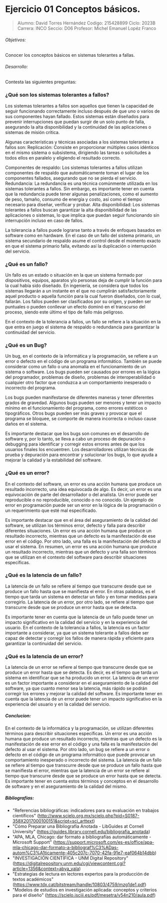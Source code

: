 # Ejercicio 01 Conceptos básicos.
> Alumno: David Torres Hernández
  Codigo: 215428899
  Ciclo: 2023B
  Carrera: INCO
  Seccio: D06
  Profesor: Michel Emanuel Lopéz Franco

###### Objetivos:
Conocer los conceptos básicos en sistemas tolerantes a fallas.

###### Desarrollo:
Contesta las siguientes preguntas:
### ¿Qué son los sistemas tolerantes a fallos?
Los sistemas tolerantes a fallos son aquellos que tienen la capacidad de seguir funcionando correctamente incluso después de que uno o varios de sus componentes hayan fallado.
Estos sistemas están diseñados para prevenir interrupciones que puedan surgir de un solo punto de falla, asegurando la alta disponibilidad y la continuidad de las aplicaciones o sistemas de misión crítica.

Algunas características y técnicas asociadas a los sistemas tolerantes a fallos son:
Replicación: Consiste en proporcionar múltiples casos idénticos en el mismo sistema o subsistema, dirigiendo las tareas o solicitudes a todos ellos en paralelo y eligiendo el resultado correcto.

Componentes de respaldo: Los sistemas tolerantes a fallos utilizan componentes de respaldo que automáticamente toman el lugar de los componentes fallados, asegurando que no se pierda el servicio.
Redundancia: La redundancia es una técnica comúnmente utilizada en los sistemas tolerantes a fallos. Sin embargo, es importante tener en cuenta que la redundancia puede tener algunas penalizaciones, como el aumento de peso, tamaño, consumo de energía y costo, así como el tiempo necesario para diseñar, verificar y probar.
Alta disponibilidad: Los sistemas tolerantes a fallos buscan garantizar la alta disponibilidad de las aplicaciones o sistemas, lo que implica que puedan seguir funcionando sin interrupción incluso en caso de fallos.

La tolerancia a fallos puede lograrse tanto a través de enfoques basados en software como en hardware. En el caso de un fallo del sistema primario, un sistema secundario de respaldo asume el control desde el momento exacto en que el sistema primario falla, evitando así la duplicación o interrupción del servicio.
### ¿Qué es un fallo?
Un fallo es un estado o situación en la que un sistema formado por dispositivos, equipos, aparatos y/o personas deja de cumplir la función para la cual había sido diseñado.
En ingeniería, se considera que todos los sistemas llegarán a un instante en el que no cumplirán satisfactoriamente aquel producto o aquella función para la cual fueron diseñados, con lo cual, fallarán. Los fallos pueden ser clasificados por su origen, y pueden ser puntuales o pueden conllevar un efecto dominó en el transcurso del proceso, siendo este último el tipo de fallo más peligroso.

En el contexto de la tolerancia a fallos, un fallo se refiere a la situación en la que entra en juego el sistema de respaldo o redundancia para garantizar la continuidad del servicio.
### ¿Qué es un Bug?
Un bug, en el contexto de la informática y la programación, se refiere a un error o defecto en el código de un programa informático. También se puede considerar como un fallo o una anomalía en el funcionamiento de un sistema o software. Los bugs pueden ser causados por errores en la lógica del programador, problemas de diseño, problemas de interoperabilidad o cualquier otro factor que conduzca a un comportamiento inesperado o incorrecto del programa.

Los bugs pueden manifestarse de diferentes maneras y tener diferentes grados de gravedad. Algunos bugs pueden ser menores y tener un impacto mínimo en el funcionamiento del programa, como errores estéticos o tipográficos. Otros bugs pueden ser más graves y provocar que el programa se bloquee, se comporte de manera incorrecta o incluso cause daños en el sistema.

Es importante destacar que los bugs son comunes en el desarrollo de software y, por lo tanto, se lleva a cabo un proceso de depuración o debugging para identificar y corregir estos errores antes de que los usuarios finales los encuentren. Los desarrolladores utilizan técnicas de prueba y depuración para encontrar y solucionar los bugs, lo que ayuda a mejorar la calidad y la estabilidad del software.

### ¿Qué es un error?
En el contexto del software, un error es una acción humana que produce un resultado incorrecto, una idea equivocada de algo. Es decir, un error es una equivocación de parte del desarrollador o del analista. Un error puede ser reproducible o no reproducible, conocido o no conocido. Un ejemplo de error en programación puede ser un error en la lógica de la programación o un requerimiento que esté mal especificado.

Es importante destacar que en el área del aseguramiento de la calidad del software, se utilizan los términos error, defecto y falla para describir diferentes situaciones. Un error es una acción humana que produce un resultado incorrecto, mientras que un defecto es la manifestación de ese error en el código. Por otro lado, una falla es la manifestación del defecto al usar el sistema.
En resumen, un error es una acción humana que produce un resultado incorrecto, mientras que un defecto y una falla son términos que se utilizan en el contexto del software para describir situaciones específicas.

### ¿Qué es la latencia de un fallo?
La latencia de un fallo se refiere al tiempo que transcurre desde que se produce un fallo hasta que se manifiesta el error. En otras palabras, es el tiempo que tarda un sistema en detectar un fallo y en tomar medidas para corregirlo. La latencia de un error, por otro lado, se refiere al tiempo que transcurre desde que se produce un error hasta que se detecta.

Es importante tener en cuenta que la latencia de un fallo puede tener un impacto significativo en la calidad del servicio y en la experiencia del usuario. En el contexto de la tolerancia a fallos, la latencia es un factor importante a considerar, ya que un sistema tolerante a fallos debe ser capaz de detectar y corregir los fallos de manera rápida y eficiente para garantizar la continuidad del servicio.

### ¿Qué es la latencia de un error?
La latencia de un error se refiere al tiempo que transcurre desde que se produce un error hasta que se detecta. Es decir, es el tiempo que tarda un sistema en identificar que se ha producido un error. La latencia de un error es un factor importante a considerar en el aseguramiento de la calidad del software, ya que cuanto menor sea la latencia, más rápido se podrán corregir los errores y mejorar la calidad del software. Es importante tener en cuenta que la latencia de un error puede tener un impacto significativo en la experiencia del usuario y en la calidad del servicio.

##### Conclucion:
En el contexto de la informática y la programación, se utilizan diferentes términos para describir situaciones específicas. Un error es una acción humana que produce un resultado incorrecto, mientras que un defecto es la manifestación de ese error en el código y una falla es la manifestación del defecto al usar el sistema. Por otro lado, un bug se refiere a un error o defecto en el código de un programa informático que puede provocar un comportamiento inesperado o incorrecto del sistema. La latencia de un fallo se refiere al tiempo que transcurre desde que se produce un fallo hasta que se manifiesta el error, mientras que la latencia de un error se refiere al tiempo que transcurre desde que se produce un error hasta que se detecta. Es importante tener en cuenta estos términos y conceptos en el desarrollo de software y en el aseguramiento de la calidad del mismo.
##### Bibliografias:

- "Referencias bibliográficas: indicadores para su evaluación en trabajos científicos" (http://www.scielo.org.mx/scielo.php?pid=S0187-358X2017000100151&script=sci_arttext)
- "Cómo Preparar una Bibliografía Anotada - LibGuides at Cornell University" (https://guides.library.cornell.edu/bibliografia_anotada)
- "APA, MLA, Chicago: dar formato a bibliografías automáticamente - Microsoft Support" (https://support.microsoft.com/es-es/office/apa-mla-chicago-dar-formato-a-bibliograf%C3%ADas-autom%C3%A1ticamente-405c207c-7070-42fa-91e7-eaf064b14dbb)
- "INVESTIGACIÓN CIENTÍFICA - UNM Digital Repository" (https://digitalrepository.unm.edu/cgi/viewcontent.cgi?article=1356&context=abya_yala)
- "Estrategias de lectura en lectores expertos para la producción de textos académicos" (https://www.tdx.cat/bitstream/handle/10803/4759/mzg1de1.pdf)
- "Modelos de estudios en investigación aplicada: conceptos y criterios para el diseño" (https://scielo.isciii.es/pdf/mesetra/v54n210/aula.pdf)
